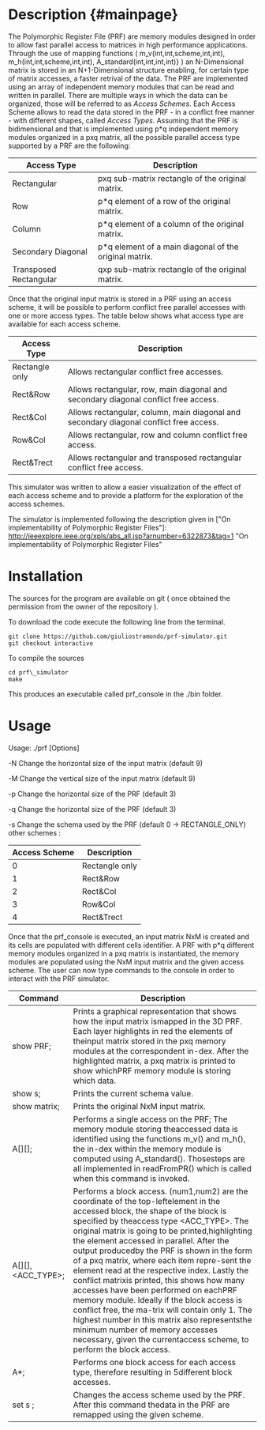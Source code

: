 Description                         {#mainpage}
============

The Polymorphic Register File (PRF) are memory modules designed in order to allow fast parallel access to matrices in high performance applications. Through the use of mapping functions ( m_v(int,int,scheme,int,int), m_h(int,int,scheme,int,int), A_standard(int,int,int,int)} ) an N-Dimensional matrix is stored in an N+1-Dimensional structure enabling, for certain type of matrix accesses, a faster retrival of the data. The PRF are implemented using an array of independent memory modules that can be read and written in parallel. There are multiple ways in which the data can be organized, those will be referred to as *Access Schemes*. Each Access Scheme allows to read the data stored in the PRF - in a conflict free manner - with different shapes, called *Access Types*. Assuming that the PRF is bidimensional and that is implemented using p*q independent memory modules organized in a pxq matrix, all the possible parallel access type supported by a PRF are the following: 

Access Type    | Description
-------------- | -------------
Rectangular                | pxq sub-matrix rectangle of the original matrix.
Row                        | p*q element of a row of the original matrix.
Column                     | p*q element of a column of the original matrix.
Secondary Diagonal         | p*q element of a main diagonal of the original matrix.
Transposed Rectangular     | qxp sub-matrix rectangle of the original matrix.

Once that the original input matrix is stored in a PRF using an access scheme, it will be possible to perform conflict free parallel accesses with one or more access types. The table below shows what access type are available for each access scheme.


Access Type    | Description
-------------- | -------------
Rectangle only             | Allows rectangular conflict free accesses.
Rect&Row                   | Allows rectangular, row, main diagonal and secondary diagonal conflict free access.
Rect&Col                   | Allows rectangular, column, main diagonal and secondary diagonal conflict free access.
Row&Col                    | Allows rectangular, row and column conflict free access.
Rect\&Trect                | Allows rectangular and transposed rectangular conflict free access.

This simulator was written to allow a easier visualization of the effect of each access scheme and to provide a platform for the exploration of the access schemes.

The simulator is implemented following the description given in
["On implementability of Polymorphic Register Files"]: http://ieeexplore.ieee.org/xpls/abs_all.jsp?arnumber=6322873&tag=1 "On implementability of Polymorphic Register Files"

Installation
============
The sources for the program are available on git ( once obtained the permission from the owner of the repository ). 

To download the code execute the following line from the terminal.

~~~~~~~~~~~~~~~~~~~~~
git clone https://github.com/giuliostramondo/prf-simulator.git
git checkout interactive
~~~~~~~~~~~~~~~~~~~~~

To compile the sources 
~~~~~~~~~~~~~~~~
cd prf\_simulator
make
~~~~~~~~~~~~~~~~

This produces an executable called prf\_console in the ./bin folder.

Usage
======

Usage: ./prf [Options]


-N <num>	 Change the horizontal size of the input matrix (default 9)

-M <num>	 Change the vertical size of the input matrix (default 9)

-p <num>	 Change the horizontal size of the PRF (default 3)

-q <num>	 Change the horizontal size of the PRF (default 3)

-s <num>	 Change the schema used by the PRF (default 0 -> RECTANGLE_ONLY)
	  		other schemes :

Access Scheme   | Description
----------------| -------------
0               | Rectangle only           
1               | Rect&Row                   
2               | Rect&Col                   
3               | Row&Col                    
4               | Rect\&Trect               

Once that the prf\_console is executed, an input matrix NxM is created and its cells are populated with different cells identifier. A PRF with p*q different memory modules organized in a pxq matrix is instantiated, the memory modules are populated using the NxM input matrix and the given access scheme. The user can now type commands to the console in order to interact with the PRF simulator.

Command         | Description
----------------| -------------
show PRF;                        | Prints  a  graphical  representation  that  shows  how  the  input  matrix  ismapped in the 3D PRF. Each layer highlights in red the elements of theinput matrix stored in the pxq memory modules at the correspondent in-dex.  After the highlighted matrix, a pxq matrix is printed to show whichPRF memory module is storing which data.           
show s;                          | Prints the current schema value.                   
show matrix;                     | Prints the original NxM input matrix.
A[<num1>][<num2>];               | Performs a single access on the PRF; The memory module storing theaccessed data is identified using the functions m_v() and m_h(), the in-dex within the memory module is computed using A_standard().  Thosesteps  are  all  implemented  in  readFromPR()  which  is  called  when  this command is invoked.                   
A[<num1>][<num2>],<ACC_TYPE>;    | Performs a block access. (num1,num2) are the coordinate of the top-leftelement in the accessed block, the shape of the block is specified by theaccess type <ACC_TYPE>.  The original matrix is going to be printed,highlighting the element accessed in parallel. After the output producedby the PRF is shown in the form of a pxq matrix, where each item repre-sent the element read at the respective index.  Lastly the conflict matrixis printed, this shows how many accesses have been performed on eachPRF memory module. Ideally if the block access is conflict free, the ma-trix will contain only 1. The highest number in this matrix also representsthe minimum number of memory accesses necessary, given the currentaccess scheme, to perform the block access.
A*;                              | Performs one block access for each access type, therefore resulting in 5different block accesses.
set s <num>;                     | Changes the access scheme used by the PRF. After this command thedata in the PRF are remapped using the given scheme.

